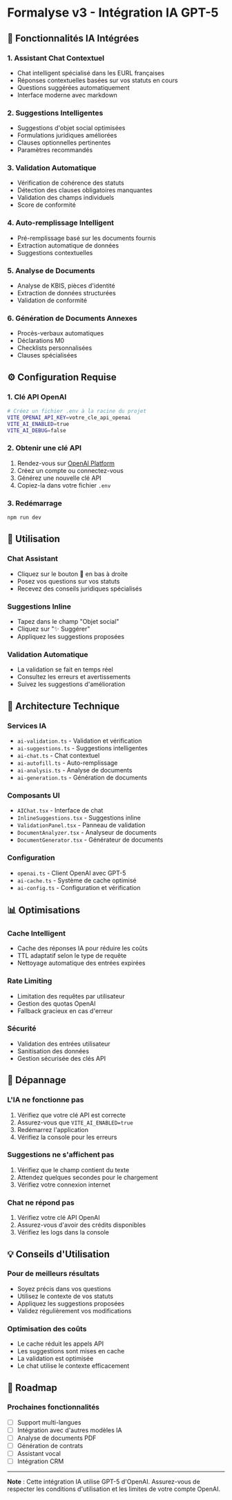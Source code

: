 # Formalyse v3 - Intégration IA GPT-5

## 🚀 Fonctionnalités IA Intégrées

### 1. **Assistant Chat Contextuel**
- Chat intelligent spécialisé dans les EURL françaises
- Réponses contextuelles basées sur vos statuts en cours
- Questions suggérées automatiquement
- Interface moderne avec markdown

### 2. **Suggestions Intelligentes**
- Suggestions d'objet social optimisées
- Formulations juridiques améliorées
- Clauses optionnelles pertinentes
- Paramètres recommandés

### 3. **Validation Automatique**
- Vérification de cohérence des statuts
- Détection des clauses obligatoires manquantes
- Validation des champs individuels
- Score de conformité

### 4. **Auto-remplissage Intelligent**
- Pré-remplissage basé sur les documents fournis
- Extraction automatique de données
- Suggestions contextuelles

### 5. **Analyse de Documents**
- Analyse de KBIS, pièces d'identité
- Extraction de données structurées
- Validation de conformité

### 6. **Génération de Documents Annexes**
- Procès-verbaux automatiques
- Déclarations M0
- Checklists personnalisées
- Clauses spécialisées

## ⚙️ Configuration Requise

### 1. Clé API OpenAI
```bash
# Créez un fichier .env à la racine du projet
VITE_OPENAI_API_KEY=votre_cle_api_openai
VITE_AI_ENABLED=true
VITE_AI_DEBUG=false
```

### 2. Obtenir une clé API
1. Rendez-vous sur [OpenAI Platform](https://platform.openai.com/api-keys)
2. Créez un compte ou connectez-vous
3. Générez une nouvelle clé API
4. Copiez-la dans votre fichier `.env`

### 3. Redémarrage
```bash
npm run dev
```

## 🎯 Utilisation

### Chat Assistant
- Cliquez sur le bouton 💬 en bas à droite
- Posez vos questions sur vos statuts
- Recevez des conseils juridiques spécialisés

### Suggestions Inline
- Tapez dans le champ "Objet social"
- Cliquez sur "✨ Suggérer"
- Appliquez les suggestions proposées

### Validation Automatique
- La validation se fait en temps réel
- Consultez les erreurs et avertissements
- Suivez les suggestions d'amélioration

## 🔧 Architecture Technique

### Services IA
- `ai-validation.ts` - Validation et vérification
- `ai-suggestions.ts` - Suggestions intelligentes
- `ai-chat.ts` - Chat contextuel
- `ai-autofill.ts` - Auto-remplissage
- `ai-analysis.ts` - Analyse de documents
- `ai-generation.ts` - Génération de documents

### Composants UI
- `AIChat.tsx` - Interface de chat
- `InlineSuggestions.tsx` - Suggestions inline
- `ValidationPanel.tsx` - Panneau de validation
- `DocumentAnalyzer.tsx` - Analyseur de documents
- `DocumentGenerator.tsx` - Générateur de documents

### Configuration
- `openai.ts` - Client OpenAI avec GPT-5
- `ai-cache.ts` - Système de cache optimisé
- `ai-config.ts` - Configuration et vérification

## 📊 Optimisations

### Cache Intelligent
- Cache des réponses IA pour réduire les coûts
- TTL adaptatif selon le type de requête
- Nettoyage automatique des entrées expirées

### Rate Limiting
- Limitation des requêtes par utilisateur
- Gestion des quotas OpenAI
- Fallback gracieux en cas d'erreur

### Sécurité
- Validation des entrées utilisateur
- Sanitisation des données
- Gestion sécurisée des clés API

## 🚨 Dépannage

### L'IA ne fonctionne pas
1. Vérifiez que votre clé API est correcte
2. Assurez-vous que `VITE_AI_ENABLED=true`
3. Redémarrez l'application
4. Vérifiez la console pour les erreurs

### Suggestions ne s'affichent pas
1. Vérifiez que le champ contient du texte
2. Attendez quelques secondes pour le chargement
3. Vérifiez votre connexion internet

### Chat ne répond pas
1. Vérifiez votre clé API OpenAI
2. Assurez-vous d'avoir des crédits disponibles
3. Vérifiez les logs dans la console

## 💡 Conseils d'Utilisation

### Pour de meilleurs résultats
- Soyez précis dans vos questions
- Utilisez le contexte de vos statuts
- Appliquez les suggestions proposées
- Validez régulièrement vos modifications

### Optimisation des coûts
- Le cache réduit les appels API
- Les suggestions sont mises en cache
- La validation est optimisée
- Le chat utilise le contexte efficacement

## 🔮 Roadmap

### Prochaines fonctionnalités
- [ ] Support multi-langues
- [ ] Intégration avec d'autres modèles IA
- [ ] Analyse de documents PDF
- [ ] Génération de contrats
- [ ] Assistant vocal
- [ ] Intégration CRM

---

**Note** : Cette intégration IA utilise GPT-5 d'OpenAI. Assurez-vous de respecter les conditions d'utilisation et les limites de votre compte OpenAI.
